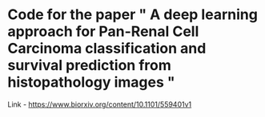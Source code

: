 # Code for the paper " A deep learning approach for Pan-Renal Cell Carcinoma classification and survival prediction from histopathology images "

Link - https://www.biorxiv.org/content/10.1101/559401v1

